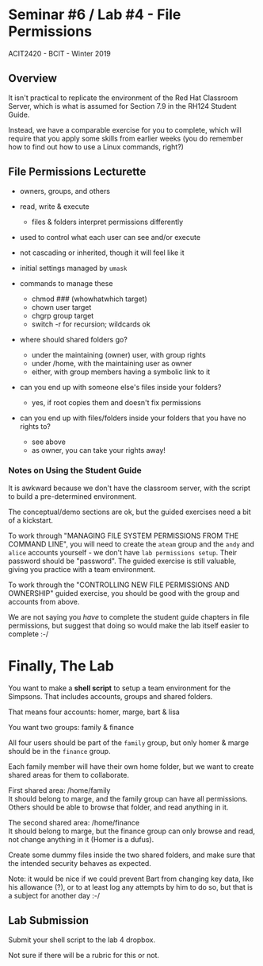# Seminar #6 / Lab #4 - File Permissions
ACIT2420 - BCIT - Winter 2019

## Overview

It isn't practical to replicate the environment of the Red Hat Classroom Server,
which is what is assumed for Section 7.9 in the RH124 Student Guide.

Instead, we have a comparable exercise for you to complete, which will require
that you apply some skills from earlier weeks (you do remember how to find out how to use
a Linux commands, right?)

## File Permissions Lecturette

- owners, groups, and others
- read, write & execute
    - files & folders interpret permissions differently
- used to control what each user can see and/or execute
- not cascading or inherited, though it will feel like it
- initial settings managed by `umask`

- commands to manage these
    - chmod ### (whowhatwhich target)
    - chown user target
    - chgrp group target
    - switch -r for recursion; wildcards ok

- where should shared folders go?
    - under the maintaining (owner) user, with group rights
    - under /home, with the maintaining user as owner
    - either, with group members having a symbolic link to it

- can you end up with someone else's files inside your folders?
    - yes, if root copies them and doesn't fix permissions

- can you end up with files/folders inside your folders that you have no rights to?
    - see above
    - as owner, you can take your rights away!

### Notes on Using the Student Guide

It is awkward because we don't have the classroom server,
with the script to build a pre-determined environment.

The conceptual/demo sections are ok, but the guided exercises need
a bit of a kickstart.

To work through "MANAGING FILE SYSTEM PERMISSIONS
FROM THE COMMAND LINE", you will need to create the `ateam` group and the
`andy` and `alice` accounts yourself - we don't have `lab permissions setup`.
Their password should be "password".
The guided exercise is still valuable, giving you practice with a
team environment.

To work through the "CONTROLLING NEW FILE PERMISSIONS
AND OWNERSHIP" guided exercise, you should be good with the group and accounts from above.

We are not saying you *have* to complete the student guide chapters in file
permissions, but suggest that doing so would make the lab itself easier to complete :-/

# Finally, The Lab

You want to make a **shell script** to setup a team environment for the Simpsons.
That includes accounts, groups and shared folders.

That means four accounts: homer, marge, bart & lisa

You want two groups: family & finance

All four users should be part of the `family` group, but
only homer & marge should be in the `finance` group.

Each family member will have their own home folder, but we want to create shared
areas for them to collaborate.

First shared area: /home/family  
It should belong to marge, and the family group can have all permissions.  
Others should be able to browse that folder, and read anything in it.

The second shared area: /home/finance  
It should belong to marge, but the finance group can only browse and read,
not change anything in it (Homer is a dufus).

Create some dummy files inside the two shared folders, and make sure that
the intended security behaves as expected.

Note: it would be nice if we could prevent Bart from changing key data,
like his allowance (?), or to at least log any attempts by him
to do so, but that is a subject  for another day :-/

## Lab Submission

Submit your shell script to the lab 4 dropbox.

Not sure if there will be a rubric for this or not.
